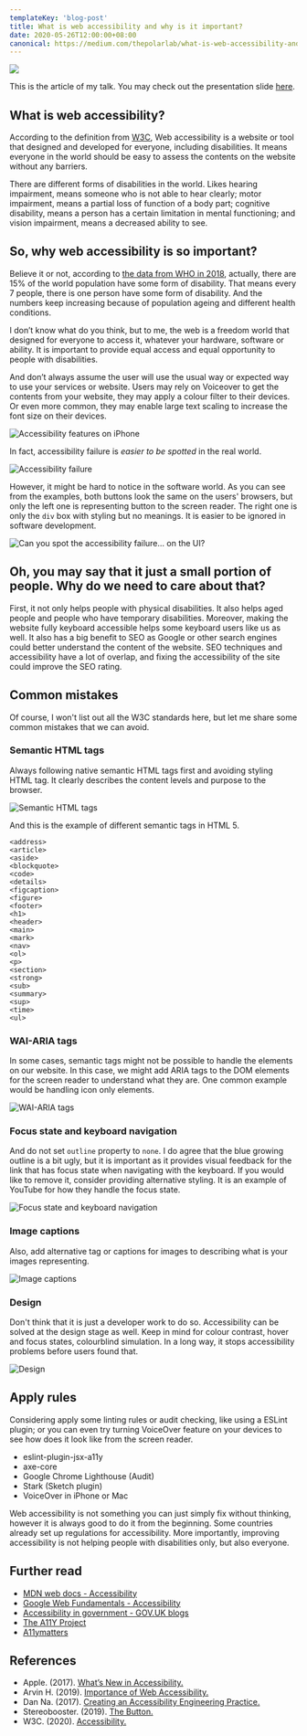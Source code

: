 ```yaml
---
templateKey: 'blog-post'
title: What is web accessibility and why is it important?
date: 2020-05-26T12:00:00+08:00
canonical: https://medium.com/thepolarlab/what-is-web-accessibility-and-why-is-it-important-6207ed0d6884
---
```


![](feature.jpeg)

This is the article of my talk. You may check out the presentation slide [here](https://github.com/andrewmmc/share/blob/master/20200521-web-accessibility/index.pdf).

## What is web accessibility?

According to the definition from [W3C](https://www.w3.org/standards/webdesign/accessibility), Web accessibility is a website or tool that designed and developed for everyone, including disabilities. It means everyone in the world should be easy to assess the contents on the website without any barriers.

There are different forms of disabilities in the world. Likes hearing impairment, means someone who is not able to hear clearly; motor impairment, means a partial loss of function of a body part; cognitive disability, means a person has a certain limitation in mental functioning; and vision impairment, means a decreased ability to see.

## So, why web accessibility is so important?

Believe it or not, according to [the data from WHO in 2018](https://www.who.int/news-room/fact-sheets/detail/disability-and-health), actually, there are 15% of the world population have some form of disability. That means every 7 people, there is one person have some form of disability. And the numbers keep increasing because of population ageing and different health conditions.

I don’t know what do you think, but to me, the web is a freedom world that designed for everyone to access it, whatever your hardware, software or ability. It is important to provide equal access and equal opportunity to people with disabilities.

And don’t always assume the user will use the usual way or expected way to use your services or website. Users may rely on Voiceover to get the contents from your website, they may apply a colour filter to their devices. Or even more common, they may enable large text scaling to increase the font size on their devices.

![Accessibility features on iPhone](image2.jpeg)

In fact, accessibility failure is *easier to be spotted* in the real world.

![Accessibility failure](image1.jpeg)

However, it might be hard to notice in the software world. As you can see from the examples, both buttons look the same on the users' browsers, but only the left one is representing button to the screen reader. The right one is only the `div` box with styling but no meanings. It is easier to be ignored in software development.

![Can you spot the accessibility failure… on the UI?](image3.jpeg)

## Oh, you may say that it just a small portion of people. Why do we need to care about that?

First, it not only helps people with physical disabilities. It also helps aged people and people who have temporary disabilities. Moreover, making the website fully keyboard accessible helps some keyboard users like us as well. It also has a big benefit to SEO as Google or other search engines could better understand the content of the website. SEO techniques and accessibility have a lot of overlap, and fixing the accessibility of the site could improve the SEO rating.

## Common mistakes

Of course, I won't list out all the W3C standards here, but let me share some common mistakes that we can avoid.

### Semantic HTML tags

Always following native semantic HTML tags first and avoiding styling HTML tag. It clearly describes the content levels and purpose to the browser.

![Semantic HTML tags](image4.jpeg)

And this is the example of different semantic tags in HTML 5.
```
<address>
<article>
<aside>
<blockquote>
<code>
<details>
<figcaption>
<figure>
<footer>
<h1>
<header>
<main>
<mark>
<nav>
<ol>
<p>
<section>
<strong>
<sub>
<summary>
<sup>
<time>
<ul>
```
### WAI-ARIA tags

In some cases, semantic tags might not be possible to handle the elements on our website. In this case, we might add ARIA tags to the DOM elements for the screen reader to understand what they are. One common example would be handling icon only elements.

![WAI-ARIA tags](image5.jpeg)

### Focus state and keyboard navigation

And do not set `outline` property to `none`. I do agree that the blue growing outline is a bit ugly, but it is important as it provides visual feedback for the link that has focus state when navigating with the keyboard. If you would like to remove it, consider providing alternative styling. It is an example of YouTube for how they handle the focus state.

![Focus state and keyboard navigation](image6.jpeg)

### Image captions

Also, add alternative tag or captions for images to describing what is your images representing.

![Image captions](image7.jpeg)

### Design

Don't think that it is just a developer work to do so. Accessibility can be solved at the design stage as well. Keep in mind for colour contrast, hover and focus states, colourblind simulation. In a long way, it stops accessibility problems before users found that.

![Design](image8.jpeg)

## Apply rules

Considering apply some linting rules or audit checking, like using a ESLint plugin; or you can even try turning VoiceOver feature on your devices to see how does it look like from the screen reader.

* eslint-plugin-jsx-a11y
* axe-core
* Google Chrome Lighthouse (Audit)
* Stark (Sketch plugin)
* VoiceOver in iPhone or Mac

Web accessibility is not something you can just simply fix without thinking, however it is always good to do it from the beginning. Some countries already set up regulations for accessibility. More importantly, improving accessibility is not helping people with disabilities only, but also everyone.

## Further read

* [MDN web docs - Accessibility](https://developer.mozilla.org/en-US/docs/Learn/Accessibility)
* [Google Web Fundamentals - Accessibility](https://developers.google.com/web/fundamentals/accessibility)
* [Accessibility in government - GOV.UK blogs](https://accessibility.blog.gov.uk)
* [The A11Y Project](https://a11yproject.com)
* [A11ymatters](https://www.a11ymatters.com)

## References

* Apple. (2017). [What’s New in Accessibility.](https://developer.apple.com/videos/play/wwdc2017/215)
* Arvin H. (2019). [Importance of Web Accessibility.](https://blog.techbridge.cc/2019/10/13/web-accessibility-intro)
* Dan Na. (2017). [Creating an Accessibility Engineering Practice.](http://a11y.danielna.com)
* Stereobooster. (2019). [The Button.](https://dev.to/stereobooster/the-button-3kme)
* W3C. (2020). [Accessibility.](https://www.w3.org/standards/webdesign/accessibility)